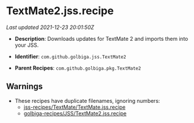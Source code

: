 # TextMate2.jss.recipe

_Last updated 2021-12-23 20:01:50Z_

- **Description**: Downloads updates for TextMate 2 and imports them into your JSS.

- **Identifier**: `com.github.golbiga.jss.TextMate2`

- **Parent Recipes**: `com.github.golbiga.pkg.TextMate2`


## Warnings

- These recipes have duplicate filenames, ignoring numbers:
    - [jss-recipes/TextMate/TextMate.jss.recipe](/autopkg-dupe-tracker/jss-recipes/TextMate/TextMate.jss.recipe)
    - [golbiga-recipes/JSS/TextMate2.jss.recipe](/autopkg-dupe-tracker/golbiga-recipes/JSS/TextMate2.jss.recipe)